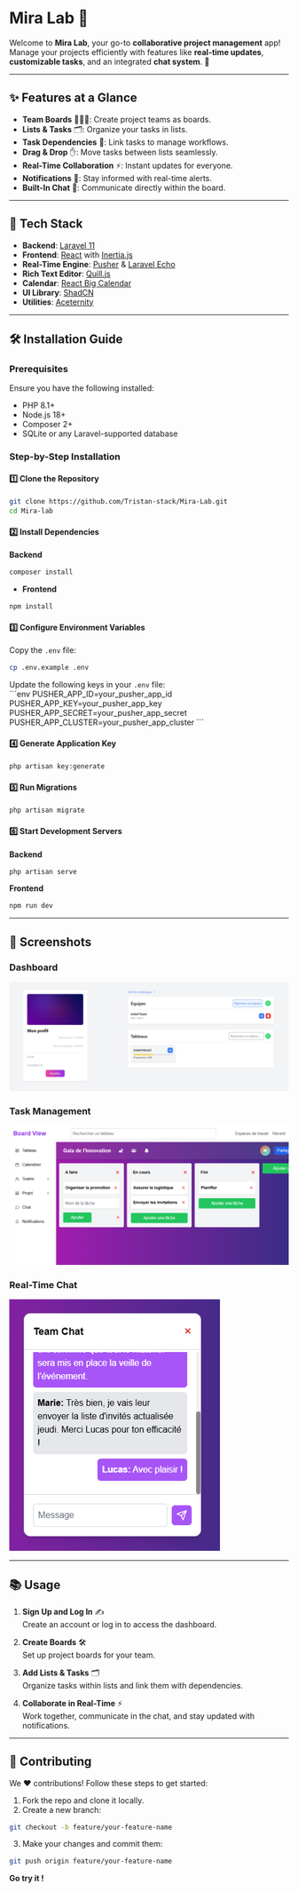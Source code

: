 
# **Mira Lab** 🧪  

Welcome to **Mira Lab**, your go-to **collaborative project management** app! Manage your projects efficiently with features like **real-time updates**, **customizable tasks**, and an integrated **chat system**. 🎯

---

## ✨ **Features at a Glance**

- **Team Boards** 🧑‍🤝‍🧑: Create project teams as boards.  
- **Lists & Tasks** 🗂️: Organize your tasks in lists.  
- **Task Dependencies** 🔗: Link tasks to manage workflows.  
- **Drag & Drop** ✋: Move tasks between lists seamlessly.  
- **Real-Time Collaboration** ⚡: Instant updates for everyone.  
- **Notifications** 🔔: Stay informed with real-time alerts.  
- **Built-In Chat** 💬: Communicate directly within the board.  

---

## 🚀 **Tech Stack**

- **Backend**: [Laravel 11](https://laravel.com/)  
- **Frontend**: [React](https://react.dev/) with [Inertia.js](https://inertiajs.com/)  
- **Real-Time Engine**: [Pusher](https://pusher.com/) & [Laravel Echo](https://laravel.com/docs/echo)  
- **Rich Text Editor**: [Quill.js](https://quilljs.com/)  
- **Calendar**: [React Big Calendar](https://github.com/jquense/react-big-calendar)  
- **UI Library**: [ShadCN](https://shadcn.dev/)  
- **Utilities**: [Aceternity](https://aceternity.com/)  

---

## 🛠️ **Installation Guide**

### **Prerequisites**  
Ensure you have the following installed:  
- PHP 8.1+  
- Node.js 18+  
- Composer 2+  
- SQLite or any Laravel-supported database  

### **Step-by-Step Installation**  

#### 1️⃣ **Clone the Repository**  
```bash
git clone https://github.com/Tristan-stack/Mira-Lab.git
cd Mira-lab
```

#### 2️⃣ **Install Dependencies**  

**Backend**  
```bash
composer install
```
- **Frontend**  
```bash
npm install
```  
#### 3️⃣ **Configure Environment Variables**  

Copy the `.env` file:  
```bash
cp .env.example .env
``` 

Update the following keys in your `.env` file:  
\`\`\`env
PUSHER_APP_ID=your_pusher_app_id
PUSHER_APP_KEY=your_pusher_app_key
PUSHER_APP_SECRET=your_pusher_app_secret
PUSHER_APP_CLUSTER=your_pusher_app_cluster
\`\`\`

#### 4️⃣ **Generate Application Key**  
```bash
php artisan key:generate
```

#### 5️⃣ **Run Migrations**  
```bash
php artisan migrate
```

#### 6️⃣ **Start Development Servers**  

**Backend**  
```bash
php artisan serve
``` 

**Frontend**  
```bash
npm run dev
``` 

---

## 🎨 **Screenshots**  

### **Dashboard**  
![Dashboard](/rdmImg/dash.png)  

### **Task Management**  
![Tasks](/rdmImg/board.png)  

### **Real-Time Chat**  
![Chat](/rdmImg/chat.png)  

---

## 📚 **Usage**

1. **Sign Up and Log In** ✍️  
   Create an account or log in to access the dashboard.  

2. **Create Boards** 🛠️  
   Set up project boards for your team.  

3. **Add Lists & Tasks** 🗂️  
   Organize tasks within lists and link them with dependencies.  

4. **Collaborate in Real-Time** ⚡  
   Work together, communicate in the chat, and stay updated with notifications.  

---

## 🤝 **Contributing**  

We ❤️ contributions! Follow these steps to get started:  
1. Fork the repo and clone it locally.  
2. Create a new branch:  
```bash
git checkout -b feature/your-feature-name
```  
3. Make your changes and commit them:  
```bash
git push origin feature/your-feature-name
```

**Go try it !**